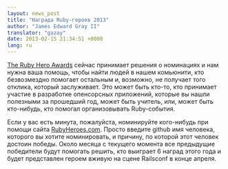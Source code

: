 ```yaml
---
layout: news_post
title: "Награда Ruby-героев 2013"
author: "James Edward Gray II"
translator: "gazay"
date: 2013-02-15 21:34:51 +0000
lang: ru
---
```


[The Ruby Hero Awards][1] сейчас принимает решения о номинациях и нам
нужна ваша помощь, чтобы найти людей в нашем комьюнити, кто безвозмездно
помогает остальным и, возможно, не получает того отклика, который
заслуживает. Это может быть кто-то, кто принимает участие в разработке
опенсорсных приложений, которые вы нашли полезными за прошедший год,
может быть учитель, или, может быть кто-нибудь, кто помогал
организовывать Ruby-события.

Если у вас есть минута, пожалуйста, номинируйте кого-нибудь при помощи
сайта [RubyHeroes.com][1]. Просто введите github имя человека, которого
вы хотите номинировать, и причину, по которой этот человек достоин
победы. Около месяца с текущего момента все предыдущие победители
будут помогать решить, кто выиграет 6 наград этого года и будет
представлен героем вживую на сцене Railsconf в конце апреля.



[1]: http://rubyheroes.com
